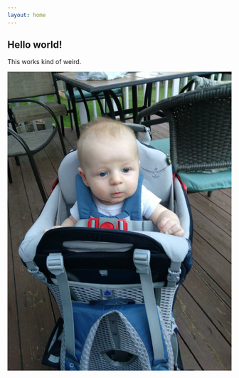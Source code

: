 ```yaml
---
layout: home
---
```



## Hello world!

This works kind of weird.

![](/uploads/2017/08/03/IMG_20170801_195229080.jpg)

